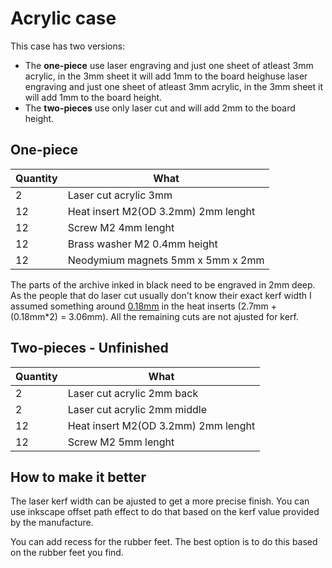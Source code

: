 # Acrylic case

This case has two versions:

- The **one-piece** use laser engraving and just one sheet of atleast 3mm acrylic, in the 3mm sheet it will add 1mm to the board heighuse laser engraving and just one sheet of atleast 3mm acrylic, in the 3mm sheet it will add 1mm to the board height.
- The **two-pieces** use only laser cut and will add 2mm to the board height.

## One-piece

| Quantity | What                                |
| -------- | ----------------------------------- |
| 2        | Laser cut acrylic 3mm               |
| 12       | Heat insert M2(OD 3.2mm) 2mm lenght |
| 12       | Screw M2 4mm lenght                 |
| 12       | Brass washer M2 0.4mm height        |
| 12       | Neodymium magnets 5mm x 5mm x 2mm   |

The parts of the archive inked in black need to be engraved in 2mm deep. As the people that do laser cut usually don't know their exact kerf width I assumed something around [0.18mm](https://cutlasercut.com/drawing-resources/expert-tips/laser-kerf/) in the heat inserts (2.7mm + (0.18mm\*2) = 3.06mm). All the remaining cuts are not ajusted for kerf.

## Two-pieces - Unfinished

| Quantity | What                                |
| -------- | ----------------------------------- |
| 2        | Laser cut acrylic 2mm back          |
| 2        | Laser cut acrylic 2mm middle        |
| 12       | Heat insert M2(OD 3.2mm) 2mm lenght |
| 12       | Screw M2 5mm lenght                 |

## How to make it better

The laser kerf width can be ajusted to get a more precise finish. You can use inkscape offset path effect to do that based on the kerf value provided by the manufacture.

You can add recess for the rubber feet. The best option is to do this based on the rubber feet you find.
